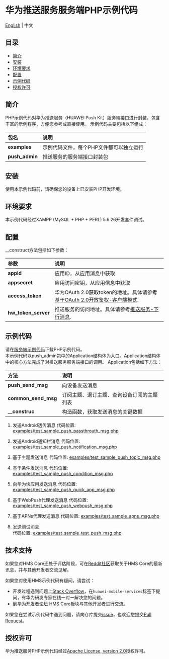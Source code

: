 # 华为推送服务服务端PHP示例代码
[English](README.md) | 中文

## 目录
 * [简介](#简介)
 * [安装](#安装)
 * [环境要求](#环境要求)
 * [配置](#配置)
 * [示例代码](#示例代码)
 * [授权许可](#授权许可)

## 简介
PHP示例代码对华为推送服务（HUAWEI Push Kit）服务端接口进行封装，包含丰富的示例程序，方便您参考或直接使用。
示例代码主要包括以下组成：

| 包名        | 说明
| :---           | :---
| __examples__   | 示例代码文件，每个PHP文件都可以独立运行
| __push_admin__ | 推送服务的服务端接口封装包

## 安装

使用本示例代码前，请确保您的设备上已安装PHP开发环境。

## 环境要求

本示例代码经过XAMPP (MySQL + PHP + PERL) 5.6.26开发套件调试。

## 配置

__construct方法包括如下参数：

| 参数              | 说明
| :---               | :---
| __appid__   | 应用ID，从应用消息中获取
| __appsecret__ | 	应用访问密钥，从应用信息中获取
| __access_token__      | 华为OAuth 2.0获取token的地址。具体请参考 [基于OAuth 2.0开放鉴权-客户端模式](https://developer.huawei.com/consumer/cn/doc/development/parts-Guides/generating_app_level_access_token).
| __hw_token_server__      | 推送服务的访问地址。具体请参考[推送服务-下行消息](https://developer.huawei.com/consumer/cn/doc/development/HMS-References/push-sendapi).

## 示例代码
请在[服务端示例代码](https://developer.huawei.com/consumer/cn/doc/push-sample-code-s)下载PHP示例代码。   
本示例代码以push_admin包中的Application结构体为入口。Application结构体中的核心方法完成了对推送服务服务端接口的调用。
Application包括如下方法：

| 方法             | 说明
| :---               | :---
| __push_send_msg__   | 向设备发送消息
| __common_send_msg__ | 订阅主题、退订主题、查询设备订阅的主题列表
| ____construc__      | 构造函数，获取发送消息的关键数据

1.	发送Android透传消息
代码位置: [examples/test_sample_push_passthrouth_msg.php](https://github.com/HMS-Core/hms-push-serverdemo-php/blob/master/src/example/test_sample_push_passthrouth_msg.php)             

2.	发送Android通知栏消息
代码位置: [examples/test_sample_push_notification_msg.php](https://github.com/HMS-Core/hms-push-serverdemo-php/blob/master/src/example/test_sample_push_notification_msg.php)

3.	基于主题发送消息
代码位置: [examples/test_sample_push_topic_msg.php](https://github.com/HMS-Core/hms-push-serverdemo-php/blob/master/src/example/test_sample_push_topic_msg.php)

4.	基于条件发送消息 
代码位置: [examples/test_sample_push_condition_msg.php](https://github.com/HMS-Core/hms-push-serverdemo-php/blob/master/src/example/test_sample_push_condition_msg.php)  

5.	向华为快应用发送消息 
代码位置: [examples/test_sample_push_quick_app_msg.php](https://github.com/HMS-Core/hms-push-serverdemo-php/blob/master/src/example/test_sample_push_quick_app_msg.php)

6.	基于WebPush代理发送消息
代码位置: [examples/test_sample_push_webpush_msg.php](https://github.com/HMS-Core/hms-push-serverdemo-php/blob/master/src/example/test_sample_push_webpush_msg.php)

7.	基于APNs代理发送消息
代码位置: [examples/test_sample_apns_msg.php](https://github.com/HMS-Core/hms-push-serverdemo-php/blob/master/src/example/test_sample_apns_msg.php)

8.	发送测试消息.  
代码位置: [examples/test_sample_test_push_msg.php](https://github.com/HMS-Core/hms-push-serverdemo-php/blob/master/src/example/test_sample_test_push_msg.php)

## 技术支持
如果您对HMS Core还处于评估阶段，可在[Reddit社区](https://www.reddit.com/r/HuaweiDevelopers/)获取关于HMS Core的最新讯息，并与其他开发者交流见解。

如果您对使用HMS示例代码有疑问，请尝试：
- 开发过程遇到问题上[Stack Overflow](https://stackoverflow.com/questions/tagged/huawei-mobile-services?tab=Votes)，在`huawei-mobile-services`标签下提问，有华为研发专家在线一对一解决您的问题。
- 到[华为开发者论坛](https://developer.huawei.com/consumer/cn/forum/blockdisplay?fid=18) HMS Core板块与其他开发者进行交流。

如果您在尝试示例代码中遇到问题，请向仓库提交[issue](https://github.com/HMS-Core/hms-push-serverdemo-php/issues)，也欢迎您提交[Pull Request](https://github.com/HMS-Core/hms-push-serverdemo-php/pulls)。

##  授权许可
华为推送服务PHP示例代码经过[Apache License, version 2.0](http://www.apache.org/licenses/LICENSE-2.0)授权许可。
